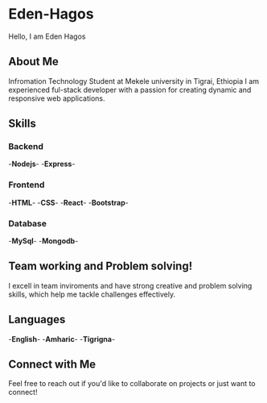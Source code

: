 # Eden-Hagos

Hello, I am Eden Hagos

## About Me

Infromation Technology Student at Mekele university in Tigrai, Ethiopia
I am experienced ful-stack developer with a passion for creating dynamic and responsive web applications.

## Skills
### Backend
-**Nodejs**-
-**Express**-

### Frontend
-**HTML**-
-**CSS**-
-**React**-
-**Bootstrap**-

### Database
-**MySql**-
-**Mongodb**-

## Team working and Problem solving!
I excell in team inviroments and have strong creative and problem solving skills, which help me tackle challenges effectively.

## Languages
-**English**-
-**Amharic**-
-**Tigrigna**-

## Connect with Me

Feel free to reach out if you'd like to collaborate on projects or just want to connect!
